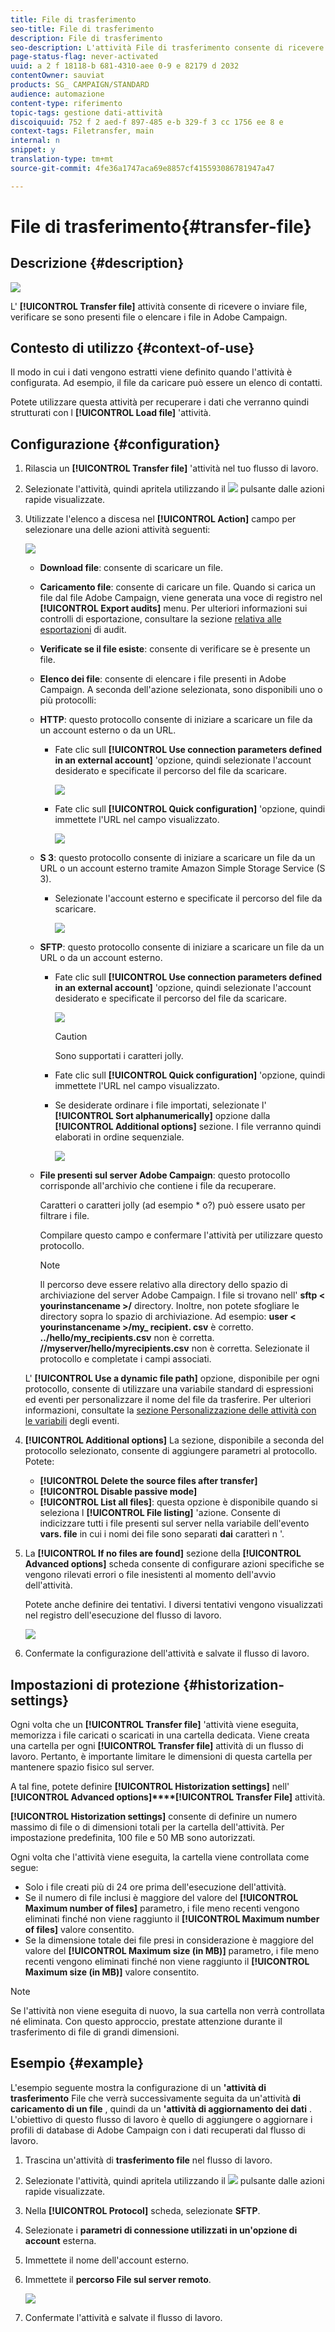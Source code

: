 ```yaml
---
title: File di trasferimento
seo-title: File di trasferimento
description: File di trasferimento
seo-description: L'attività File di trasferimento consente di ricevere o inviare file, verificare se sono presenti file o elencare i file in Adobe Campaign.
page-status-flag: never-activated
uuid: a 2 f 18118-b 681-4310-aee 0-9 e 82179 d 2032
contentOwner: sauviat
products: SG_ CAMPAIGN/STANDARD
audience: automazione
content-type: riferimento
topic-tags: gestione dati-attività
discoiquuid: 752 f 2 aed-f 897-485 e-b 329-f 3 cc 1756 ee 8 e
context-tags: Filetransfer, main
internal: n
snippet: y
translation-type: tm+mt
source-git-commit: 4fe36a1747aca69e8857cf415593086781947a47

---
```



# File di trasferimento{#transfer-file}

## Descrizione {#description}

![](assets/file_transfer.png)

L' **[!UICONTROL Transfer file]** attività consente di ricevere o inviare file, verificare se sono presenti file o elencare i file in Adobe Campaign.

## Contesto di utilizzo {#context-of-use}

Il modo in cui i dati vengono estratti viene definito quando l'attività è configurata. Ad esempio, il file da caricare può essere un elenco di contatti.

Potete utilizzare questa attività per recuperare i dati che verranno quindi strutturati con l **[!UICONTROL Load file]** 'attività.

## Configurazione {#configuration}

1. Rilascia un **[!UICONTROL Transfer file]** 'attività nel tuo flusso di lavoro.
1. Selezionate l'attività, quindi apritela utilizzando il ![](assets/edit_darkgrey-24px.png) pulsante dalle azioni rapide visualizzate.
1. Utilizzate l'elenco a discesa nel **[!UICONTROL Action]** campo per selezionare una delle azioni attività seguenti:

   ![](assets/wkf_file_transfer_01.png)

   * **Download file**: consente di scaricare un file.
   * **Caricamento file**: consente di caricare un file. Quando si carica un file dal file Adobe Campaign, viene generata una voce di registro nel **[!UICONTROL Export audits]** menu. Per ulteriori informazioni sui controlli di esportazione, consultare la sezione [relativa alle esportazioni](../../administration/using/auditing-export-logs.md) di audit.
   * **Verificate se il file esiste**: consente di verificare se è presente un file.
   * **Elenco dei file**: consente di elencare i file presenti in Adobe Campaign.
   A seconda dell'azione selezionata, sono disponibili uno o più protocolli:

   * **HTTP**: questo protocollo consente di iniziare a scaricare un file da un account esterno o da un URL.

      * Fate clic sull **[!UICONTROL Use connection parameters defined in an external account]** 'opzione, quindi selezionate l'account desiderato e specificate il percorso del file da scaricare.

         ![](assets/wkf_file_transfer_03.png)

      * Fate clic sull **[!UICONTROL Quick configuration]** 'opzione, quindi immettete l'URL nel campo visualizzato.

         ![](assets/wkf_file_transfer_04.png)
   * **S 3**: questo protocollo consente di iniziare a scaricare un file da un URL o un account esterno tramite Amazon Simple Storage Service (S 3).

      * Selezionate l'account esterno e specificate il percorso del file da scaricare.

         ![](assets/wkf_file_transfer_08.png)
   * **SFTP**: questo protocollo consente di iniziare a scaricare un file da un URL o da un account esterno.

      * Fate clic sull **[!UICONTROL Use connection parameters defined in an external account]** 'opzione, quindi selezionate l'account desiderato e specificate il percorso del file da scaricare.

         ![](assets/wkf_file_transfer_07.png)

         >[!CAUTION]
         >
         >Sono supportati i caratteri jolly.

      * Fate clic sull **[!UICONTROL Quick configuration]** 'opzione, quindi immettete l'URL nel campo visualizzato.
      * Se desiderate ordinare i file importati, selezionate l' **[!UICONTROL Sort alphanumerically]** opzione dalla **[!UICONTROL Additional options]** sezione. I file verranno quindi elaborati in ordine sequenziale.

         ![](assets/wkf_file_transfer_sort.png)
   * **File presenti sul server Adobe Campaign**: questo protocollo corrisponde all'archivio che contiene i file da recuperare.

      Caratteri o caratteri jolly (ad esempio * o?) può essere usato per filtrare i file.

      Compilare questo campo e confermare l'attività per utilizzare questo protocollo.

      >[!NOTE]
      >
      >Il percorso deve essere relativo alla directory dello spazio di archiviazione del server Adobe Campaign. I file si trovano nell' **sftp &lt; yourinstancename &gt;/** directory. Inoltre, non potete sfogliare le directory sopra lo spazio di archiviazione. Ad esempio: **user &lt; yourinstancename &gt;/my_ recipient. csv** è corretto. **../hello/my_recipients.csv** non è corretta. **//myserver/hello/myrecipients.csv** non è corretta.
   Selezionate il protocollo e completate i campi associati.

   L' **[!UICONTROL Use a dynamic file path]** opzione, disponibile per ogni protocollo, consente di utilizzare una variabile standard di espressioni ed eventi per personalizzare il nome del file da trasferire. Per ulteriori informazioni, consultate la [sezione Personalizzazione delle attività con le variabili](../../automating/using/calling-a-workflow-with-external-parameters.md#customizing-activities-with-events-variables) degli eventi.

1. **[!UICONTROL Additional options]** La sezione, disponibile a seconda del protocollo selezionato, consente di aggiungere parametri al protocollo. Potete:

   * **[!UICONTROL Delete the source files after transfer]**
   * **[!UICONTROL Disable passive mode]**
   * **[!UICONTROL List all files]**: questa opzione è disponibile quando si seleziona l **[!UICONTROL File listing]** 'azione. Consente di indicizzare tutti i file presenti sul server nella variabile dell'evento **vars. file** in cui i nomi dei file sono separati **dai** caratterì n '.

1. La **[!UICONTROL If no files are found]** sezione della **[!UICONTROL Advanced options]** scheda consente di configurare azioni specifiche se vengono rilevati errori o file inesistenti al momento dell'avvio dell'attività.

   Potete anche definire dei tentativi. I diversi tentativi vengono visualizzati nel registro dell'esecuzione del flusso di lavoro.

   ![](assets/wkf_file_transfer_09.png)

1. Confermate la configurazione dell'attività e salvate il flusso di lavoro.

## Impostazioni di protezione {#historization-settings}

Ogni volta che un **[!UICONTROL Transfer file]** 'attività viene eseguita, memorizza i file caricati o scaricati in una cartella dedicata. Viene creata una cartella per ogni **[!UICONTROL Transfer file]** attività di un flusso di lavoro. Pertanto, è importante limitare le dimensioni di questa cartella per mantenere spazio fisico sul server.

A tal fine, potete definire **[!UICONTROL Historization settings]** nell' **[!UICONTROL Advanced options]****[!UICONTROL Transfer File]** attività.

**[!UICONTROL Historization settings]** consente di definire un numero massimo di file o di dimensioni totali per la cartella dell'attività. Per impostazione predefinita, 100 file e 50 MB sono autorizzati.

Ogni volta che l'attività viene eseguita, la cartella viene controllata come segue:

* Solo i file creati più di 24 ore prima dell'esecuzione dell'attività.
* Se il numero di file inclusi è maggiore del valore del **[!UICONTROL Maximum number of files]** parametro, i file meno recenti vengono eliminati finché non viene raggiunto il **[!UICONTROL Maximum number of files]** valore consentito.
* Se la dimensione totale dei file presi in considerazione è maggiore del valore del **[!UICONTROL Maximum size (in MB)]** parametro, i file meno recenti vengono eliminati finché non viene raggiunto il **[!UICONTROL Maximum size (in MB)]** valore consentito.

>[!NOTE]
Se l'attività non viene eseguita di nuovo, la sua cartella non verrà controllata né eliminata. Con questo approccio, prestate attenzione durante il trasferimento di file di grandi dimensioni.

## Esempio {#example}

L'esempio seguente mostra la configurazione di un **'attività di trasferimento** File che verrà successivamente seguita da un'attività **di caricamento di un file** , quindi da un **'attività di aggiornamento dei dati** . L'obiettivo di questo flusso di lavoro è quello di aggiungere o aggiornare i profili di database di Adobe Campaign con i dati recuperati dal flusso di lavoro.

1. Trascina un'attività di **trasferimento file** nel flusso di lavoro.
1. Selezionate l'attività, quindi apritela utilizzando il ![](assets/edit_darkgrey-24px.png) pulsante dalle azioni rapide visualizzate.
1. Nella **[!UICONTROL Protocol]** scheda, selezionate **SFTP**.
1. Selezionate i **parametri di connessione utilizzati in un'opzione di account** esterna.
1. Immettete il nome dell'account esterno.
1. Immettete il **percorso File sul server remoto**.

   ![](assets/wkf_file_transfer_07.png)

1. Confermate l'attività e salvate il flusso di lavoro.


